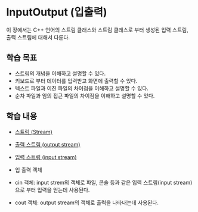 # InputOutput (입출력)

이 장에서는 C++ 언어의 스트림 클래스와 스트림 클래스로 부터 생성된 입력 스트림, 출력 스트림에 대해서 다룬다. 

## 학습 목표

* 스트림의 개념을 이해하고 설명할 수 있다. 
* 키보드로 부터 데이터를 입력받고 화면에 출력할 수 있다.
* 텍스트 파일과 이진 파일의 차이점을 이해하고 설명할 수 있다.
* 순차 파일과 임의 접근 파일의 차이점을 이해하고 설명할 수 있다.

## 학습 내용 

* [스트림 (Stream)](https://github.com/geunkim/CPPLectures/blob/master/InputOutput/stream.md)
* [출력 스트림 (output stream)](https://github.com/geunkim/CPPLectures/blob/master/InputOutput/output.md)
* [입력 스트림 (input stream)](https://github.com/geunkim/CPPLectures/blob/master/InputOutput/input.md) 

* 입 출력 객체
* cin 객체: input strem의 객체로 파일, 콘솔 등과 같은 입력 스트림(input stream)으로 부터 입력을 얻는데 사용된다. 
* cout 객체: output stream의 객체로 출력을 나타내는데 사용된다. 


